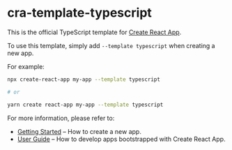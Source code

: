 # cra-template-typescript

This is the official TypeScript template for [Create React App](https://github.com/facebook/create-react-app).

To use this template, simply add `--template typescript` when creating a new app.

For example:

```sh
npx create-react-app my-app --template typescript

# or

yarn create react-app my-app --template typescript
```

For more information, please refer to:

- [Getting Started](https://create-react-app.dev/docs/getting-started) – How to create a new app.
- [User Guide](https://create-react-app.dev) – How to develop apps bootstrapped with Create React App.
